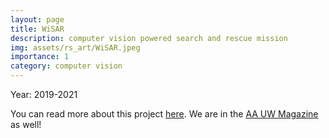 ```yaml
---
layout: page
title: WiSAR
description: computer vision powered search and rescue mission
img: assets/rs_art/WiSAR.jpeg
importance: 1
category: computer vision
---
```


Year: 2019-2021

You can read more about this project [here](https://sites.uw.edu/afsl/research/wilderness-search-and-rescue-wisar/). We are in the [AA UW Magazine](https://www.aa.washington.edu/news/article/2020-08-05/hide-and-seek) as well!